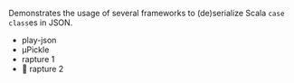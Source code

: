 Demonstrates the usage of several frameworks to (de)serialize Scala `case class`es in JSON.

- play-json
- µPickle
- rapture 1
- :construction: rapture 2